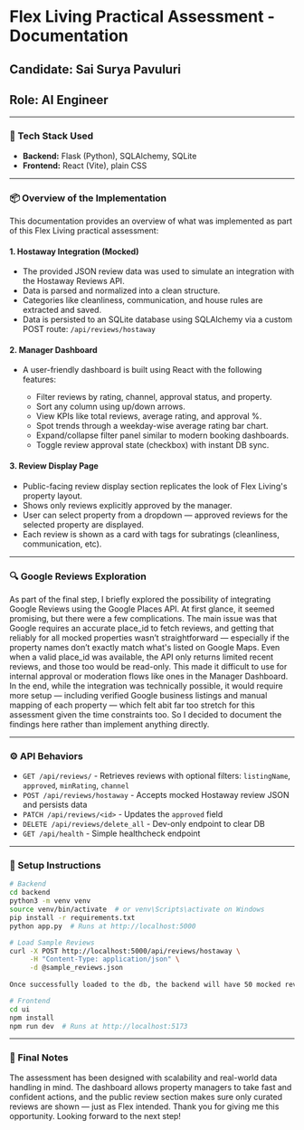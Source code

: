 # Flex Living Practical Assessment - Documentation

## Candidate: Sai Surya Pavuluri

## Role: AI Engineer

---

### 🔧 Tech Stack Used

* **Backend:** Flask (Python), SQLAlchemy, SQLite
* **Frontend:** React (Vite), plain CSS

---

### 📦 Overview of the Implementation

This documentation provides an overview of what was implemented as part of this Flex Living practical assessment:

#### 1. **Hostaway Integration (Mocked)**

* The provided JSON review data was used to simulate an integration with the Hostaway Reviews API.
* Data is parsed and normalized into a clean structure.
* Categories like cleanliness, communication, and house rules are extracted and saved.
* Data is persisted to an SQLite database using SQLAlchemy via a custom POST route: `/api/reviews/hostaway`

#### 2. **Manager Dashboard**

* A user-friendly dashboard is built using React with the following features:

  * Filter reviews by rating, channel, approval status, and property.
  * Sort any column using up/down arrows.
  * View KPIs like total reviews, average rating, and approval %.
  * Spot trends through a weekday-wise average rating bar chart.
  * Expand/collapse filter panel similar to modern booking dashboards.
  * Toggle review approval state (checkbox) with instant DB sync.

#### 3. **Review Display Page**

* Public-facing review display section replicates the look of Flex Living's property layout.
* Shows only reviews explicitly approved by the manager.
* User can select property from a dropdown — approved reviews for the selected property are displayed.
* Each review is shown as a card with tags for subratings (cleanliness, communication, etc).

---

### 🔍 Google Reviews Exploration

As part of the final step, I briefly explored the possibility of integrating Google Reviews using the Google Places API. At first glance, it seemed promising, but there were a few complications. The main issue was that Google requires an accurate place_id to fetch reviews, and getting that reliably for all mocked properties wasn’t straightforward — especially if the property names don’t exactly match what's listed on Google Maps. Even when a valid place_id was available, the API only returns limited recent reviews, and those too would be read-only. This made it difficult to use for internal approval or moderation flows like ones in the Manager Dashboard. In the end, while the integration was technically possible, it would require more setup — including verified Google business listings and manual mapping of each property — which felt abit far too stretch for this assessment given the time constraints too. So I decided to document the findings here rather than implement anything directly.

---

### ⚙️ API Behaviors

* `GET /api/reviews/` - Retrieves reviews with optional filters: `listingName`, `approved`, `minRating`, `channel`
* `POST /api/reviews/hostaway` - Accepts mocked Hostaway review JSON and persists data
* `PATCH /api/reviews/<id>` - Updates the `approved` field
* `DELETE /api/reviews/delete_all` - Dev-only endpoint to clear DB
* `GET /api/health` - Simple healthcheck endpoint

---

### 🚀 Setup Instructions

```bash
# Backend
cd backend
python3 -m venv venv
source venv/bin/activate  # or venv\Scripts\activate on Windows
pip install -r requirements.txt
python app.py  # Runs at http://localhost:5000

# Load Sample Reviews
curl -X POST http://localhost:5000/api/reviews/hostaway \
     -H "Content-Type: application/json" \
     -d @sample_reviews.json
     
Once successfully loaded to the db, the backend will have 50 mocked reviews ready for the dashboard to use.

# Frontend
cd ui
npm install
npm run dev  # Runs at http://localhost:5173
```

---

### 🙌 Final Notes

The assessment has been designed with scalability and real-world data handling in mind. The dashboard allows property managers to take fast and confident actions, and the public review section makes sure only curated reviews are shown — just as Flex intended. Thank you for giving me this opportunity. Looking forward to the next step!

